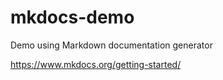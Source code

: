# mkdocs-demo
Demo using Markdown documentation generator


https://www.mkdocs.org/getting-started/
